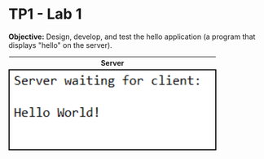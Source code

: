 # TP1 - Lab 1

**Objective:** Design, develop, and test the hello application (a program that displays "hello" on the server).

<table>
  <tr>
    <th>Server</th>
  </tr>
  <tr>
    <td style="border: 2px solid black;">
      <img width=390 src="../assets/tp1_server_console.PNG" alt="Server console for lab1" />
    </td>
  </tr>
</table>
